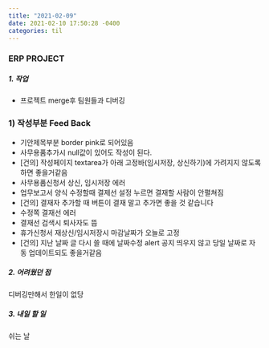 ```yaml
---
title: "2021-02-09"
date: 2021-02-10 17:50:28 -0400
categories: til
---
```


### ERP PROJECT
##### 1. 작업
 - 프로젝트 merge후 팀원들과 디버깅 
 ### 1) 작성부분 Feed Back
- 기안제목부분 border pink로 되어있음 
- 사무용품추가시 null값이 있어도 작성이 된다. 
- [건의] 작성페이지 textarea가 아래 고정바(임시저장, 상신하기)에 가려지지 않도록 하면 좋을거같음
- 사무용품신청서 상신, 임시저장 에러
- 업무보고서 양식 수정할때 결제선 설정 누르면 결재할 사람이 안펼쳐짐
- [건의] 결재자 추가할 때 버튼이 결재 말고 추가면 좋을 것 같습니다
- 수정쪽 결재선 에러
- 결재선 검색시 퇴사자도 뜸
- 휴가신청서 재상신/임시저장시 마감날짜가 오늘로 고정
- [건의] 지난 날짜 글 다시 쓸 때에 날짜수정 alert 공지 띄우지 않고 당일 날짜로 자동 업데이트되도 좋을거같음

##### 2. 어려웠던 점
디버깅만해서 한일이 없당


##### 3. 내일 할 일
쉬는 날



